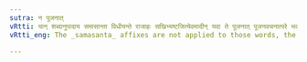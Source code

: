 ```yaml
---
sutra: न पूजनात्
vRtti: यान् शब्दानुपादाय समासान्ता विधीयन्ते राजाहः सखिभ्यष्टजित्येवमादीन् यदा ते पूजनात् पूजनवचनात्परे भवन्ति तदा समासान्तो न भवति ॥
vRtti_eng: The _samasanta_ affixes are not applied to those words, the first member of which is a word expressing praise.

---
```

